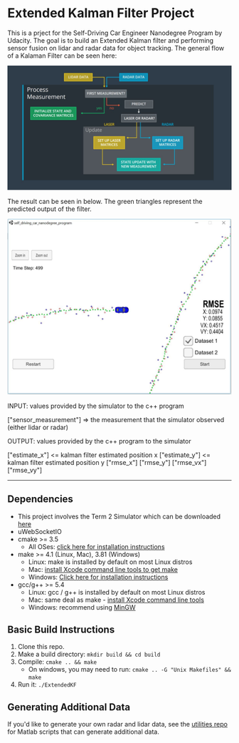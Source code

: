# Extended Kalman Filter Project


This is a prject for the Self-Driving Car Engineer Nanodegree Program by Udacity. The goal is to build an Extended Kalman filter and performing sensor fusion on lidar and radar data for object tracking. The general flow of a Kalaman Filter can be seen here: 

![Kalman Filter Overview](https://github.com/emilwareus/Extended-Kalman-Filter/blob/master/KalmanFilter.JPG) 

The result can be seen in below. The green triangles represent the predicted output of the filter. 

![Result of Simulator and Kalman Filter](https://github.com/emilwareus/Extended-Kalman-Filter/blob/master/result.JPG) 


INPUT: values provided by the simulator to the c++ program

["sensor_measurement"] => the measurement that the simulator observed (either lidar or radar)


OUTPUT: values provided by the c++ program to the simulator

["estimate_x"] <= kalman filter estimated position x
["estimate_y"] <= kalman filter estimated position y
["rmse_x"]
["rmse_y"]
["rmse_vx"]
["rmse_vy"]

---

## Dependencies


* This project involves the Term 2 Simulator which can be downloaded [here](https://github.com/udacity/self-driving-car-sim/releases)
* uWebSocketIO
* cmake >= 3.5
  * All OSes: [click here for installation instructions](https://cmake.org/install/)
* make >= 4.1 (Linux, Mac), 3.81 (Windows)
  * Linux: make is installed by default on most Linux distros
  * Mac: [install Xcode command line tools to get make](https://developer.apple.com/xcode/features/)
  * Windows: [Click here for installation instructions](http://gnuwin32.sourceforge.net/packages/make.htm)
* gcc/g++ >= 5.4
  * Linux: gcc / g++ is installed by default on most Linux distros
  * Mac: same deal as make - [install Xcode command line tools](https://developer.apple.com/xcode/features/)
  * Windows: recommend using [MinGW](http://www.mingw.org/)

## Basic Build Instructions

1. Clone this repo.
2. Make a build directory: `mkdir build && cd build`
3. Compile: `cmake .. && make` 
   * On windows, you may need to run: `cmake .. -G "Unix Makefiles" && make`
4. Run it: `./ExtendedKF `

## Generating Additional Data

If you'd like to generate your own radar and lidar data, see the
[utilities repo](https://github.com/udacity/CarND-Mercedes-SF-Utilities) for
Matlab scripts that can generate additional data.

